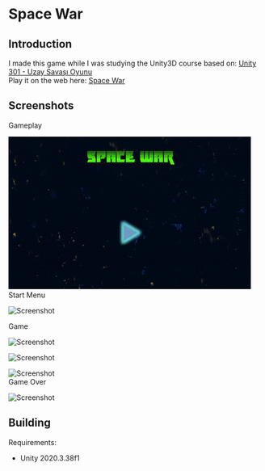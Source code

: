 # Space War

## Introduction
I made this game while I was studying the Unity3D course based on: [Unity 301 - Uzay Savaşı Oyunu](https://gelecegiyazanlar.turkcell.com.tr/konu/unity) </br>
Play it on the web here: [Space War](https://yusufkaan298.itch.io/space-war)

## Screenshots

Gameplay </br>

<img src="/Screenshots/gameplay.gif" alt="Screenshot" title="Screenshot"> </br>
Start Menu </br>

<img src="/Screenshots/scshot1.png" alt="Screenshot" title="Screenshot"> </br>

Game </br>

<img src="/Screenshots/scshot2.png" alt="Screenshot" title="Screenshot"> </br>

<img src="/Screenshots/scshot3.png" alt="Screenshot" title="Screenshot"> </br>

<img src="/Screenshots/scshot4.png" alt="Screenshot" title="Screenshot"> </br>
Game Over  </br>

<img src="/Screenshots/scshot5.png" alt="Screenshot" title="Screenshot">


## Building
Requirements:
* Unity 2020.3.38f1